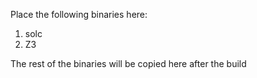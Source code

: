 Place the following binaries here:
  1. solc
  2. Z3

The rest of the binaries will be copied here after the build